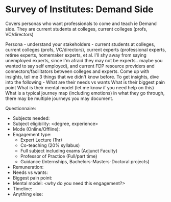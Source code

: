 # Survey of Institutes: Demand Side

Covers personas who want professionals to come and teach ie Demand side. They are current students at colleges, current colleges (profs, VC/directors)

Persona - understand your stakeholders - current students at colleges, current colleges (profs, VC/directors), current experts (professional experts, retiree experts, homemaker experts, et al. I'll shy away from saying unemployed experts, since I'm afraid they may not be experts.. maybe you wanted to say self employed), and current FDP resource providers and connectors/facilitators between colleges and experts. Come up with insights, tell me 3 things that we didn't know before. To get insights, dive into the following -
What are their needs vs wants
What is their biggest pain point
What is their mental model (let me know if you need help on this)
What is a typical journey map (including emotions) in what they go through, there may be multiple journeys you may document.

Questionnaire:
- Subjects needed: <TE Mech Eng Fluid Mechanics>
- Subject eligibility: <degree, experience>
- Mode (Online/Offline):
- Engagement type:
	- Expert Lecture (1hr)
	- Co-teaching (20% syllabus)
	- Full subject including exams (Adjunct Faculty)
	- Professor of Practice (Full/part time)
	- Guidance (Internships, Bachelors-Masters-Doctoral projects)
- Remuneration:
- Needs vs wants:
- Biggest pain point:
- Mental model: <why do you need this engagement?>
- Timeline: <Urgency>
- Anything else:
